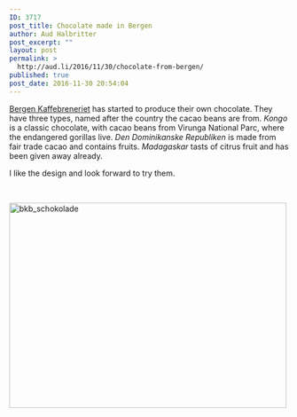 ```yaml
---
ID: 3717
post_title: Chocolate made in Bergen
author: Aud Halbritter
post_excerpt: ""
layout: post
permalink: >
  http://aud.li/2016/11/30/chocolate-from-bergen/
published: true
post_date: 2016-11-30 20:54:04
---
```

<a href="http://kaffebrenneri.de.gpu.no/">Bergen Kaffebreneriet</a> has started to produce their own chocolate. They have three types, named after the country the cacao beans are from. <em>Kongo</em> is a classic chocolate, with cacao beans from Virunga National Parc, where the endangered gorillas live. <em>Den Dominikanske Republiken</em> is made from fair trade cacao and contains fruits. <em>Madagaskar</em> tasts of citrus fruit and has been given away already.

I like the design and look forward to try them.

&nbsp;

<a href="http://aud.li/wp-content/uploads/2016/11/BKB_Schokolade.jpg"><img class="alignnone size-medium wp-image-3718" src="http://aud.li/wp-content/uploads/2016/11/BKB_Schokolade-500x370.jpg" alt="bkb_schokolade" width="500" height="370" /></a>